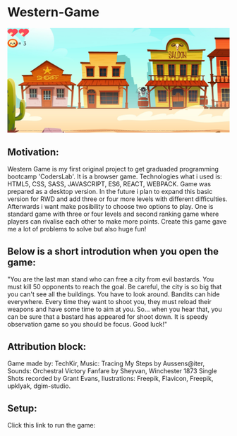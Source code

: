 # Western-Game
![Gamescreen](game.screen.png)
<h2>Motivation:</h2> 
Western Game is my first original project to get graduaded programming bootcamp 'CodersLab'. It is a browser game. Technologies what i used is: HTML5, CSS, SASS, JAVASCRIPT, ES6, REACT, WEBPACK. Game was prepared as a desktop version. In the future i plan to expand this basic version for RWD and add three or four more levels with different difficulties. Afterwards i want make posibility to choose two options to play. One is standard game with three or four levels and second ranking game where players can rivalise each other to make more points. Create this game gave me a lot of problems to solve but also huge fun!

<h2>Below is a short introdution when you open the game:</h2>
"You are the last man stand who can free a city from evil bastards. You must kill 50 opponents to reach the goal. Be careful, the city is so big that you can't see all the buildings. You have to look around. Bandits can hide everywhere. Every time they want to shoot you, they must reload their weapons and have some time to aim at you. So... when you hear that, you can be sure that a bastard has appeared for shoot down. It is speedy observation game so you should be focus. Good luck!"

<h2>Attribution block:</h2>
Game made by: TechKir, Music: Tracing My Steps by Aussens@iter, Sounds: Orchestral Victory Fanfare by Sheyvan, Winchester 1873 Single Shots recorded by Grant Evans, Ilustrations: Freepik, Flavicon, Freepik, upklyak, dgim-studio.

<h2>Setup:</h2>
Click this link to run the game:
